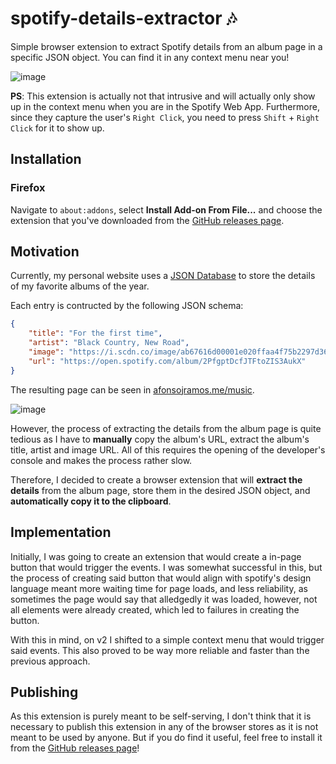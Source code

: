 #  spotify-details-extractor 🎶 

Simple browser extension to extract Spotify details from an album page in a specific JSON object. You can find it in any context menu near you!

![image](https://user-images.githubusercontent.com/19473034/142784088-b43090e5-91e3-407a-bd5a-169a08c55507.png)

**PS**: This extension is actually not that intrusive and will actually only show up in the context menu when you are in the Spotify Web App. Furthermore, since they capture the user's `Right Click`, you need to press `Shift` + `Right Click` for it to show up.

## Installation


### Firefox

Navigate to `about:addons`, select **Install Add-on From File...** and choose the extension that you've downloaded from the [GitHub releases page](https://github.com/afonsojramos/spotify-details-extractor/releases/latest).

## Motivation

Currently, my personal website uses a [JSON Database](https://github.com/afonsojramos/afonsojramos.me/blob/main/data/music.json) to store the details of my favorite albums of the year.

Each entry is contructed by the following JSON schema:

```json
{
    "title": "For the first time",
    "artist": "Black Country, New Road",
    "image": "https://i.scdn.co/image/ab67616d00001e020ffaa4f75b2297d36ff1e0ad",
    "url": "https://open.spotify.com/album/2PfgptDcfJTFtoZIS3AukX"
}
```

The resulting page can be seen in [afonsojramos.me/music](afonsojramos.me/music). 

![image](https://user-images.githubusercontent.com/19473034/142782818-40620f75-f867-44b6-84ac-5cafcabbfcc9.png)

However, the process of extracting the details from the album page is quite tedious as I have to **manually** copy the album's URL, extract the album's title, artist and image URL. All of this requires the opening of the developer's console and makes the process rather slow.

Therefore, I decided to create a browser extension that will **extract the details** from the album page, store them in the desired JSON object, and **automatically copy it to the clipboard**.

## Implementation

Initially, I was going to create an extension that would create a in-page button that would trigger the events. I was somewhat successful in this, but the process of creating said button that would align with spotify's design language meant more waiting time for page loads, and less reliability, as sometimes the page would say that alledgedly it was loaded, however, not all elements were already created, which led to failures in creating the button.

With this in mind, on v2 I shifted to a simple context menu that would trigger said events. This also proved to be way more reliable and faster than the previous approach.

## Publishing

As this extension is purely meant to be self-serving, I don't think that it is necessary to publish this extension in any of the browser stores as it is not meant to be used by anyone. But if you do find it useful, feel free to install it from the [GitHub releases page](https://github.com/afonsojramos/spotify-details-extractor/releases/latest)!